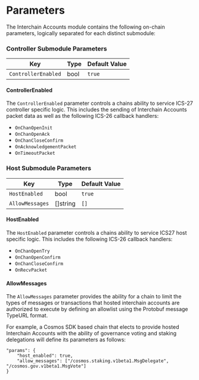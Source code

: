 <!--
order: 4
-->

# Parameters

The Interchain Accounts module contains the following on-chain parameters, logically separated for each distinct submodule:

### Controller Submodule Parameters

| Key                    | Type | Default Value |
|------------------------|------|---------------|
| `ControllerEnabled`    | bool | `true`        |

#### ControllerEnabled

The `ControllerEnabled` parameter controls a chains ability to service ICS-27 controller specific logic. This includes the sending of Interchain Accounts packet data as well as the following ICS-26 callback handlers:
- `OnChanOpenInit`
- `OnChanOpenAck`
- `OnChanCloseConfirm`
- `OnAcknowledgementPacket`
- `OnTimeoutPacket`

### Host Submodule Parameters

| Key                    | Type     | Default Value |
|------------------------|----------|---------------|
| `HostEnabled`          | bool     | `true`        |
| `AllowMessages`        | []string | `[]`          |

#### HostEnabled

The `HostEnabled` parameter controls a chains ability to service ICS27 host specific logic. This includes the following ICS-26 callback handlers:
- `OnChanOpenTry`
- `OnChanOpenConfirm`
- `OnChanCloseConfirm`
- `OnRecvPacket`

#### AllowMessages

The `AllowMessages` parameter provides the ability for a chain to limit the types of messages or transactions that hosted interchain accounts are authorized to execute by defining an allowlist using the Protobuf message TypeURL format.

For example, a Cosmos SDK based chain that elects to provide hosted Interchain Accounts with the ability of governance voting and staking delegations will define its parameters as follows:

```
"params": {
    "host_enabled": true,
    "allow_messages": ["/cosmos.staking.v1beta1.MsgDelegate", "/cosmos.gov.v1beta1.MsgVote"]
}
```
